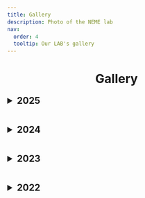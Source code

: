 ```yaml
---
title: Gallery
description: Photo of the NEME lab
nav:
  order: 4
  tooltip: Our LAB's gallery
---
```


<div style="text-align:center;">
  <h1><b>Gallery</b></h1>
</div>

<details>
  <summary style="font-size:1.5em; font-weight:bold; margin:1em 0;">2025</summary>
<div style="display:flex; gap:1em; margin-top:1em;">
  <div style="text-align:center;">
    <a href="/images/gallery/25 워크샵.jpg" data-lightbox="gallery-2025" data-title="25 제주도 워크샵-2">
      <img src="/images/gallery/25 워크샵.jpg" alt="25 제주도 워크샵-2" style="width:180px; height:180px; object-fit:cover; border-radius:8px;">
    </a>
    <div>25 제주도 워크샵-2</div>
  </div>
  <div style="text-align:center;">
    <a href="/images/gallery/25 워크샵1.jpg" data-lightbox="gallery-2025" data-title="25 제주도 워크샵-1">
      <img src="/images/gallery/25 워크샵1.jpg" alt="25 제주도 워크샵-1" style="width:180px; height:180px; object-fit:cover; border-radius:8px;">
    </a>
    <div>25 제주도 워크샵-1</div>
  </div>
  <div style="text-align:center;">
    <a href="/images/gallery/25 춘계.jpg" data-lightbox="gallery-2025" data-title="25 춘계전기화학회 참석">
      <img src="/images/gallery/25 춘계.jpg" alt="25 춘계전기화학회 참석" style="width:180px; height:180px; object-fit:cover; border-radius:8px;">
    </a>
    <div>25 춘계전기화학회 참석</div>
  </div>
  <div style="text-align:center;">
    <a href="/images/gallery/25 전지기술심포지엄.jpg" data-lightbox="gallery-2025" data-title="25 전지기술심포지엄">
      <img src="/images/gallery/25 전지기술심포지엄.jpg" alt="25 전지기술심포지엄" style="width:180px; height:180px; object-fit:cover; border-radius:8px;">
    </a>
    <div>25 전지기술심포지엄</div>
  </div>
</div>
</details>

<details>
  <summary style="font-size:1.5em; font-weight:bold; margin:1em 0;">2024</summary>
<div style="display:flex; gap:1em; margin-top:1em;">
  <div style="text-align:center;">
    <a href="/images/gallery/24 졸업식.jpg" data-lightbox="gallery-2024" data-title="24-2 졸업식">
      <img src="/images/gallery/24 졸업식.jpg" alt="24-2 졸업식" style="width:180px; height:180px; object-fit:cover; border-radius:8px;">
    </a>
    <div>24-2 졸업식</div>
  </div>
  <div style="text-align:center;">
    <a href="/images/gallery/참빛.jpg" data-lightbox="gallery-2024" data-title="24-2 참빛설계 장려상 수상">
      <img src="/images/gallery/참빛.jpg" alt="24-2 참빛설계 장려상 수상" style="width:180px; height:180px; object-fit:cover; border-radius:8px;">
    </a>
    <div>24-2 참빛설계 장려상 수상</div>
  </div>
  <div style="text-align:center;">
    <a href="/images/gallery/24 전지기술 심포지엄.jpg" data-lightbox="gallery-2024" data-title="24 전지기술 심포지엄">
      <img src="/images/gallery/24 전지기술 심포지엄.jpg" alt="24 전지기술 심포지엄" style="width:180px; height:180px; object-fit:cover; border-radius:8px;">
    </a>
    <div>24 전지기술 심포지엄</div>
  </div>
  <div style="text-align:center;">
    <a href="/images/gallery/24 여름 워크샵.jpg" data-lightbox="gallery-2024" data-title="24 여름 워크샵-2">
      <img src="/images/gallery/24 여름 워크샵.jpg" alt="24 여름 워크샵-2" style="width:180px; height:180px; object-fit:cover; border-radius:8px;">
    </a>
    <div>24 여름 워크샵-2</div>
  </div>
  <div style="text-align:center;">
    <a href="/images/gallery/24 여름 워크샵 1.jpg" data-lightbox="gallery-2024" data-title="24 여름 워크샵-1">
      <img src="/images/gallery/24 여름 워크샵 1.jpg" alt="24 여름 워크샵-1" style="width:180px; height:180px; object-fit:cover; border-radius:8px;">
    </a>
    <div>24 여름 워크샵-1</div>
  </div>
</div>
</details>

<details>
  <summary style="font-size:1.5em; font-weight:bold; margin:1em 0;">2023</summary>
<div style="display:flex; gap:1em; margin-top:1em;">
  <div style="text-align:center;">
    <a href="/images/gallery/photo.jpg" data-lightbox="gallery-2023" data-title="이미지 준비중">
      <img src="/images/gallery/photo.jpg" alt="이미지 준비중" style="width:180px; height:180px; object-fit:cover; border-radius:8px;">
    </a>
    <div>이미지 준비중</div>
  </div>
  <div style="text-align:center;">
    <a href="/images/gallery/photo.jpg" data-lightbox="gallery-2023" data-title="이미지 준비중">
      <img src="/images/gallery/photo.jpg" alt="이미지 준비중" style="width:180px; height:180px; object-fit:cover; border-radius:8px;">
    </a>
    <div>이미지 준비중</div>
  </div>
</div>
</details>

<details>
  <summary style="font-size:1.5em; font-weight:bold; margin:1em 0;">2022</summary>
<div style="display:flex; gap:1em; margin-top:1em;">
  <div style="text-align:center;">
    <a href="/images/gallery/22 추계.jpg" data-lightbox="gallery-2022" data-title="22 추계전기화학회">
      <img src="/images/gallery/22 추계.jpg" alt="22 추계전기화학회" style="width:180px; height:180px; object-fit:cover; border-radius:8px;">
    </a>
    <div>22 추계전기화학회</div>
  </div>
  <div style="text-align:center;">
    <a href="/images/gallery/22 춘계.jpg" data-lightbox="gallery-2022" data-title="2춘계전기화학회">
      <img src="/images/gallery/22 춘계.jpg" alt="2춘계전기화학회" style="width:180px; height:180px; object-fit:cover; border-radius:8px;">
    </a>
    <div>22 춘계전기화학회</div>
  </div>
</div>
</details>
